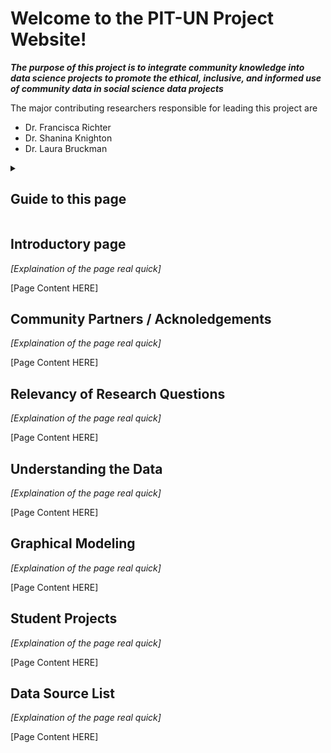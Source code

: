 <!DOCTYPE html>
<html>

<body>
  
<h1> Welcome to the PIT-UN Project Website! </h1>
<p> <b><i> The purpose of this project is to integrate community knowledge into data science projects to promote the ethical, inclusive, and informed use of community data in social science data projects </i></b> </p>
  
<p> The major contributing researchers responsible for leading this project are 
<ul>
<li>Dr. Francisca Richter</li>
<li>Dr. Shanina Knighton</li>
<li>Dr. Laura Bruckman</li>
</ul>
</p>

 <details><summary><h2> Guide to this page </h2></summary> 
  <p> The contents of this page are as ordered: 
    <ol type = "1">
      <li><a href = "#intro_section">Introductory Page</a></li>
       <li><a href = "#comm_partners_section">Community Partners / Acknowledgments</a></li>
      <li><a href = "#ResQs_section">Relevancy of Research Questions</a></li>
      <li><a href = "#UData_section">Understanding the Data</a></li>
      <li><a href = "#GM_section">Graphical Modeling</a></li>
      <li><a href = "#Student_Pro_section">Student Projects</a></li>
      <li><a href = "#sources_section">Data Source List</a></li>
    </ol>
    </p>
  </details>
</body> 

<body>
<h2>Introductory page<a name = "intro_section"></a></h2>
  <p> <i> [Explaination of the page real quick] </i> </p>
    <p> [Page Content HERE] </p>
</body>

<body>
<h2>Community Partners / Acknoledgements <a name = "comm_partners_section"></a></h2>
  <p> <i> [Explaination of the page real quick] </i> </p>
    <p> [Page Content HERE] </p>
</body>

<body>
<h2>Relevancy of Research Questions<a name = "ResQs_section"></a></h2>
  <p> <i> [Explaination of the page real quick] </i> </p>
    <p> [Page Content HERE] </p>
</body>

<body>
<h2>Understanding the Data<a name = "UData_section"></a></h2>
  <p> <i> [Explaination of the page real quick] </i> </p>
    <p> [Page Content HERE] </p>
</body>
    
<body>
<h2>Graphical Modeling<a name = "GM_section"></a></h2>
  <p> <i> [Explaination of the page real quick] </i> </p>
    <p> [Page Content HERE] </p>
</body>

<body>
<h2>Student Projects<a name = "Student_Pro_section"></a></h2>
  <p> <i> [Explaination of the page real quick] </i> </p>
    <p> [Page Content HERE] </p>
</body>

<body>
<h2>Data Source List<a name = "sources_section"></a></h2>
  <p> <i> [Explaination of the page real quick] </i> </p>
    <p> [Page Content HERE] </p>
</body>

</html>

